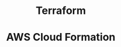 <h1 style="text-align: center"> Terraform </h1>



<h1 style="text-align: center"> AWS Cloud Formation </h1>